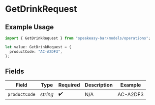 # GetDrinkRequest

## Example Usage

```typescript
import { GetDrinkRequest } from "speakeasy-bar/models/operations";

let value: GetDrinkRequest = {
  productCode: "AC-A2DF3",
};
```

## Fields

| Field              | Type               | Required           | Description        | Example            |
| ------------------ | ------------------ | ------------------ | ------------------ | ------------------ |
| `productCode`      | *string*           | :heavy_check_mark: | N/A                | AC-A2DF3           |